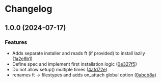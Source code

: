 # Changelog

## 1.0.0 (2024-07-17)


### Features

* Adds separate installer and reads ft (if provided) to install lazily ([1a2e8b1](https://github.com/rudionrails/quarry.nvim/commit/1a2e8b1605c0167251b53bbccb88b81999b43416))
* Define spec and implement first installation logic ([0e327f5](https://github.com/rudionrails/quarry.nvim/commit/0e327f5f0db4458acb43c0c9a9b3155c7476470f))
* Do not allow setup() multiple times ([4afd72e](https://github.com/rudionrails/quarry.nvim/commit/4afd72ee8593a826dcecc136c72be284c19b7a52))
* renames ft -&gt; filestypes and adds on_attach global option ([0abcb8a](https://github.com/rudionrails/quarry.nvim/commit/0abcb8a22e2f84d8bddf288094f118442546ca98))

